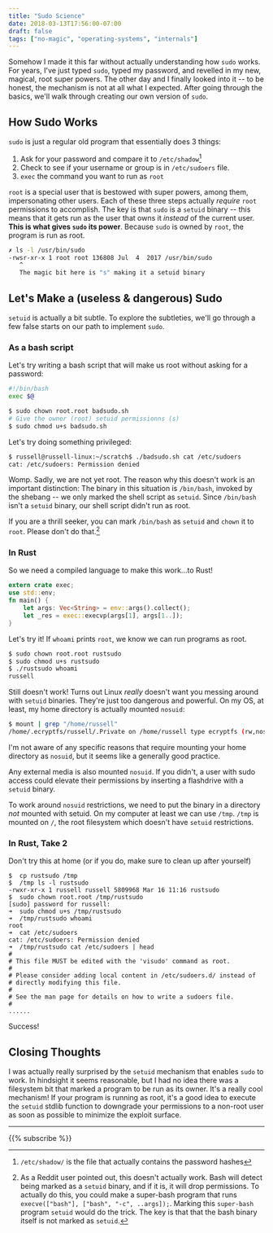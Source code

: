 ```yaml
---
title: "Sudo Science"
date: 2018-03-13T17:56:00-07:00
draft: false
tags: ["no-magic", "operating-systems", "internals"]
---
```

Somehow I made it this far without actually understanding how `sudo` works. For years, I've just typed `sudo`, typed my password, and revelled in my new, magical, root super powers. The other day and I finally looked into it -- to be honest, the mechanism is not at all what I expected. After going through the basics, we'll walk through creating our own version of `sudo`.

## How Sudo Works
`sudo` is just a regular old program that essentially does 3 things:

1. Ask for your password and compare it to `/etc/shadow`[^1]
2. Check to see if your username or group is in `/etc/sudoers` file.
3. `exec` the command you want to run as `root`

`root` is a special user that is bestowed with super powers, among them, impersonating other users. Each of these three steps actually _require_ `root` permissions to accomplish. The key is that `sudo` is a `setuid` binary -- this means that it gets run as the user that owns it _instead_ of the current user. **This is what gives `sudo` its power**. Because `sudo` is owned by `root`, the program is run as root.

```bash
✗ ls -l /usr/bin/sudo
-rwsr-xr-x 1 root root 136808 Jul  4  2017 /usr/bin/sudo
   ^
   The magic bit here is "s" making it a setuid binary
```

## Let's Make a (useless & dangerous) Sudo
`setuid` is actually a bit subtle. To explore the subtleties, we'll go through a few false starts on our path to implement `sudo`.

### As a bash script
Let's try writing a bash script that will make us root without asking for a password:
```bash
#!/bin/bash
exec $@
```
```bash
$ sudo chown root.root badsudo.sh
# Give the owner (root) setuid permissionns (s)
$ sudo chmod u+s badsudo.sh
```

Let's try doing something privileged:
```bash
$ russell@russell-linux:~/scratch$ ./badsudo.sh cat /etc/sudoers
cat: /etc/sudoers: Permission denied
```
Womp. Sadly, we are not yet root. The reason why this doesn't work is an important distinction: The binary in this situation is `/bin/bash`, invoked by the shebang -- we only marked the shell script as `setuid`. Since `/bin/bash` isn't a `setuid` binary, our shell script didn't run as root.

If you are a thrill seeker, you can mark `/bin/bash` as `setuid` and `chown` it to `root`. Please don't do that.[^2]

### In Rust
So we need a compiled language to make this work...to Rust!
```rust
extern crate exec;
use std::env;
fn main() {
    let args: Vec<String> = env::args().collect();
    let _res = exec::execvp(args[1], args[1..]);
}
```

Let's try it! If `whoami` prints `root`, we know we can run programs as root.
```bash
$ sudo chown root.root rustsudo
$ sudo chmod u+s rustsudo
$ ./rustsudo whoami
russell
```
Still doesn't work! Turns out Linux _really_ doesn't want you messing around with `setuid` binaries. They're just too dangerous and powerful. On my OS, at least, my home directory is actually mounted `nosuid`:
```bash
$ mount | grep "/home/russell"
/home/.ecryptfs/russell/.Private on /home/russell type ecryptfs (rw,nosuid,nodev,...)
```
I'm not aware of any specific reasons that require mounting your home directory as `nosuid`, but it seems like a generally good practice.

Any external media is also mounted `nosuid`. If you didn't, a user with sudo access could elevate their permissions by inserting a flashdrive with a `setuid` binary.

To work around `nosuid` restrictions, we need to put the binary in a directory _not_ mounted with setuid. On my computer at least we can use `/tmp`. `/tmp` is mounted on `/`, the root filesystem which doesn't have `setuid` restrictions.

### In Rust, Take 2
Don't try this at home (or if you do, make sure to clean up after yourself)
```
$  cp rustsudo /tmp 
$  /tmp ls -l rustsudo 
-rwxr-xr-x 1 russell russell 5809968 Mar 16 11:16 rustsudo
$  sudo chown root.root /tmp/rustsudo 
[sudo] password for russell: 
➜  sudo chmod u+s /tmp/rustsudo 
➜  /tmp/rustsudo whoami
root
➜  cat /etc/sudoers
cat: /etc/sudoers: Permission denied
➜  /tmp/rustsudo cat /etc/sudoers | head
#
# This file MUST be edited with the 'visudo' command as root.
#
# Please consider adding local content in /etc/sudoers.d/ instead of
# directly modifying this file.
#
# See the man page for details on how to write a sudoers file.
#
......
```
Success!

## Closing Thoughts
I was actually really surprised by the `setuid` mechanism that enables `sudo` to work. In hindsight it seems reasonable, but I had no idea there was a filesystem bit that marked a program to be run as its owner. It's a really cool mechanism! If your program is running as root, it's a good idea to execute the `setuid` stdlib function to downgrade your permissions to a non-root user as soon as possible to minimize the exploit surface.

***
{{% subscribe %}}

[^1]: `/etc/shadow/` is the file that actually contains the password hashes
[^2]: As a Reddit user pointed out, this doesn't actually work. Bash will detect being marked as a `setuid` binary, and if it is, it will drop permissions. To actually do this, you could make a super-bash program that runs `execve(["bash"], ["bash", "-c", ..args]);`. Marking this `super-bash` program `setuid` would do the trick. The key is that that the bash binary itself is not marked as `setuid`.